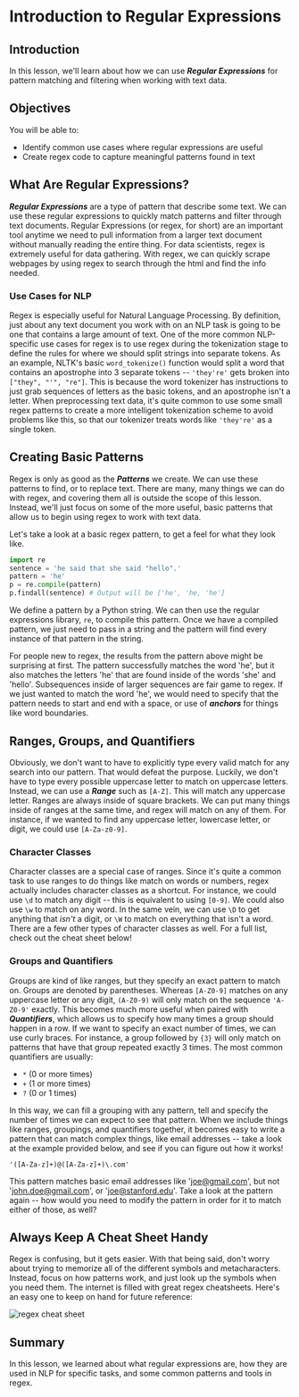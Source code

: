 # Introduction to Regular Expressions

## Introduction

In this lesson, we'll learn about how we can use **_Regular Expressions_** for pattern matching and filtering when working with text data. 

## Objectives

You will be able to:

- Identify common use cases where regular expressions are useful 
- Create regex code to capture meaningful patterns found in text 


## What Are Regular Expressions?

**_Regular Expressions_** are a type of pattern that describe some text. We can use these regular expressions to quickly match patterns and filter through text documents. Regular Expressions (or regex, for short) are an important tool anytime we need to pull information from a larger text document without manually reading the entire thing. For data scientists, regex is extremely useful for data gathering. With regex, we can quickly scrape webpages by using regex to search through the html and find the info needed. 

### Use Cases for NLP

Regex is especially useful for Natural Language Processing. By definition, just about any text document you work with on an NLP task is going to be one that contains a large amount of text. One of the more common NLP-specific use cases for regex is to use regex during the tokenization stage to define the rules for where we should split strings into separate tokens. As an example, NLTK's basic `word_tokenize()` function would split a word that contains an apostrophe into 3 separate tokens -- `'they're'` gets broken into `["they", "'", "re"]`. This is because the word tokenizer has instructions to just grab sequences of letters as the basic tokens, and an apostrophe isn't a letter. When preprocessing text data, it's quite common to use some small regex patterns to create a more intelligent tokenization scheme to avoid problems like this, so that our tokenizer treats words like `'they're'` as a single token. 


## Creating Basic Patterns

Regex is only as good as the **_Patterns_** we create. We can use these patterns to find, or to replace text. There are many, many things we can do with regex, and covering them all is outside the scope of this lesson. Instead, we'll just focus on some of the more useful, basic patterns that allow us to begin using regex to work with text data. 

Let's take a look at a basic regex pattern, to get a feel for what they look like. 

```python
import re
sentence = 'he said that she said "hello".'
pattern = 'he'
p = re.compile(pattern)
p.findall(sentence) # Output will be ['he', 'he, 'he']
```

We define a pattern by a Python string. We can then use the regular expressions library, `re`, to compile this pattern. Once we have a compiled pattern, we just need to pass in a string and the pattern will find every instance of that pattern in the string. 

For people new to regex, the results from the pattern above might be surprising at first. The pattern successfully matches the word 'he', but it also matches the letters 'he' that are found inside of the words 'she' and 'hello'.  Subsequences inside of larger sequences are fair game to regex. If we just wanted to match the word 'he', we would need to specify that the pattern needs to start and end with a space, or use of **_anchors_** for things like word boundaries. 


## Ranges, Groups, and Quantifiers

Obviously, we don't want to have to explicitly type every valid match for any search into our pattern. That would defeat the purpose. Luckily, we don't have to type every possible uppercase letter to match on uppercase letters. Instead, we can use a **_Range_** such as `[A-Z]`. This will match any uppercase letter. Ranges are always inside of square brackets. We can put many things inside of ranges at the same time, and regex will match on any of them. For instance, if we wanted to find any uppercase letter, lowercase letter, or digit, we could use `[A-Za-z0-9]`. 


### Character Classes

Character classes are a special case of ranges. Since it's quite a common task to use ranges to do things like match on words or numbers, regex actually includes character classes as a shortcut. For instance, we could use `\d` to match any digit -- this is equivalent to using `[0-9]`. We could also use `\w` to match on any word. In the same vein, we can use `\D` to get anything that _isn't_ a digit, or `\W` to match on everything that isn't a word. There are a few other types of character classes as well. For a full list, check out the cheat sheet below!


### Groups and Quantifiers

Groups are kind of like ranges, but they specify an exact pattern to match on. Groups are denoted by parentheses. Whereas `[A-Z0-9]` matches on any uppercase letter or any digit, `(A-Z0-9)` will only match on the sequence `'A-Z0-9'` exactly. This becomes much more useful when paired with **_Quantifiers_**, which allows us to specify how many times a group should happen in a row. If we want to specify an exact number of times, we can use curly braces. For instance, a group followed by `{3}` will only match on patterns that have that group repeated exactly 3 times. The most common quantifiers are usually:

* `*` (0 or more times)
* `+` (1 or more times)
* `?` (0 or 1 times)

In this way, we can fill a grouping with any pattern, tell and specify the number of times we can expect to see that pattern. When we include things like ranges, groupings, and quantifiers together, it becomes easy to write a pattern that can match complex things, like email addresses -- take a look at the example provided below, and see if you can figure out how it works!

`'([A-Za-z]+)@([A-Za-z]+)\.com'` 

This pattern matches basic email addresses like 'joe@gmail.com', but not 'john.doe@gmail.com', or 'joe@stanford.edu'. Take a look at the pattern again -- how would you need to modify the pattern in order for it to match either of those, as well?

## Always Keep A Cheat Sheet Handy

Regex is confusing, but it gets easier. With that being said, don't worry about trying to memorize all of the different symbols and metacharacters. Instead, focus on how patterns work, and just look up the symbols when you need them. The internet is filled with great regex cheatsheets. Here's an easy one to keep on hand for future reference:

<img src='https://raw.githubusercontent.com/learn-co-curriculum/dsc-introduction-to-regular-expressions/master/images/regex_cheat_sheet.png' alt="regex cheat sheet">


## Summary

In this lesson, we learned about what regular expressions are, how they are used in NLP for specific tasks, and some common patterns and tools in regex. 

